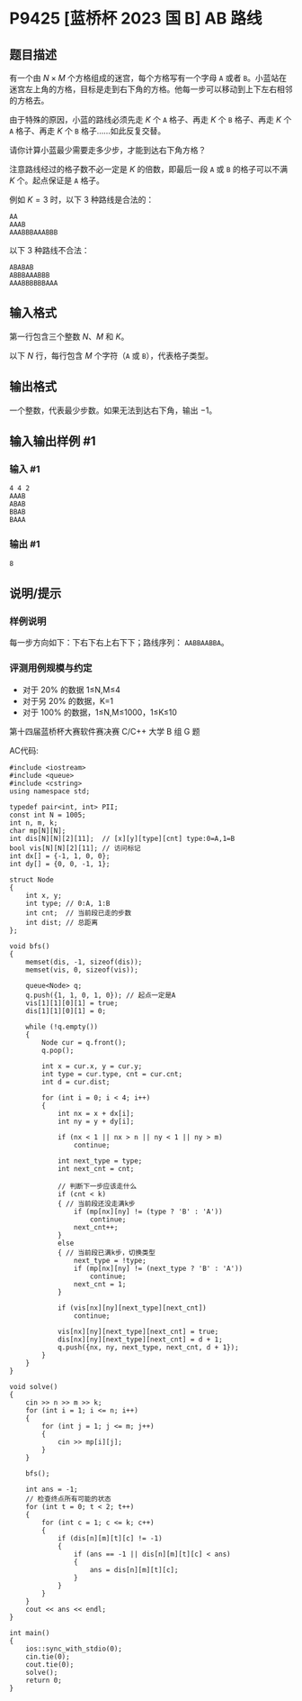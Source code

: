 # P9425 [蓝桥杯 2023 国 B] AB 路线

## 题目描述

有一个由 $N \times M$ 个方格组成的迷宫，每个方格写有一个字母 `A` 或者 `B`。小蓝站在迷宫左上角的方格，目标是走到右下角的方格。他每一步可以移动到上下左右相邻的方格去。

由于特殊的原因，小蓝的路线必须先走 $K$ 个 `A` 格子、再走 $K$ 个 `B` 格子、再走 $K$ 个 `A` 格子、再走 $K$ 个 `B` 格子……如此反复交替。

请你计算小蓝最少需要走多少步，才能到达右下角方格？

注意路线经过的格子数不必一定是 $K$ 的倍数，即最后一段 `A` 或 `B` 的格子可以不满 $K$ 个。起点保证是 `A` 格子。

例如 $K = 3$ 时，以下 $3$ 种路线是合法的：

```plain
AA
AAAB
AAABBBAAABBB
```

以下 $3$ 种路线不合法：

```plain
ABABAB
ABBBAAABBB
AAABBBBBBAAA
```

## 输入格式

第一行包含三个整数 $N$、$M$ 和 $K$。

以下 $N$ 行，每行包含 $M$ 个字符（`A` 或 `B`），代表格子类型。

## 输出格式

一个整数，代表最少步数。如果无法到达右下角，输出 $-1$。

## 输入输出样例 #1

### 输入 #1

```
4 4 2
AAAB
ABAB
BBAB
BAAA
```

### 输出 #1

```
8
```

## 说明/提示

### 样例说明

每一步方向如下：下右下右上右下下；路线序列： `AABBAABBA`。

### 评测用例规模与约定

 - 对于 $20\%$ 的数据 1≤N,M≤4
 - 对于另 $20\%$ 的数据，K=1
 - 对于 $100\%$ 的数据，1≤N,M≤1000，1≤K≤10
 
第十四届蓝桥杯大赛软件赛决赛 C/C++ 大学 B 组 G 题

AC代码:
```
#include <iostream>
#include <queue>
#include <cstring>
using namespace std;

typedef pair<int, int> PII;
const int N = 1005;
int n, m, k;
char mp[N][N];
int dis[N][N][2][11];  // [x][y][type][cnt] type:0=A,1=B
bool vis[N][N][2][11]; // 访问标记
int dx[] = {-1, 1, 0, 0};
int dy[] = {0, 0, -1, 1};

struct Node
{
    int x, y;
    int type; // 0:A, 1:B
    int cnt;  // 当前段已走的步数
    int dist; // 总距离
};

void bfs()
{
    memset(dis, -1, sizeof(dis));
    memset(vis, 0, sizeof(vis));

    queue<Node> q;
    q.push({1, 1, 0, 1, 0}); // 起点一定是A
    vis[1][1][0][1] = true;
    dis[1][1][0][1] = 0;

    while (!q.empty())
    {
        Node cur = q.front();
        q.pop();

        int x = cur.x, y = cur.y;
        int type = cur.type, cnt = cur.cnt;
        int d = cur.dist;

        for (int i = 0; i < 4; i++)
        {
            int nx = x + dx[i];
            int ny = y + dy[i];

            if (nx < 1 || nx > n || ny < 1 || ny > m)
                continue;

            int next_type = type;
            int next_cnt = cnt;

            // 判断下一步应该走什么
            if (cnt < k)
            { // 当前段还没走满k步
                if (mp[nx][ny] != (type ? 'B' : 'A'))
                    continue;
                next_cnt++;
            }
            else
            { // 当前段已满k步，切换类型
                next_type = !type;
                if (mp[nx][ny] != (next_type ? 'B' : 'A'))
                    continue;
                next_cnt = 1;
            }

            if (vis[nx][ny][next_type][next_cnt])
                continue;

            vis[nx][ny][next_type][next_cnt] = true;
            dis[nx][ny][next_type][next_cnt] = d + 1;
            q.push({nx, ny, next_type, next_cnt, d + 1});
        }
    }
}

void solve()
{
    cin >> n >> m >> k;
    for (int i = 1; i <= n; i++)
    {
        for (int j = 1; j <= m; j++)
        {
            cin >> mp[i][j];
        }
    }

    bfs();

    int ans = -1;
    // 检查终点所有可能的状态
    for (int t = 0; t < 2; t++)
    {
        for (int c = 1; c <= k; c++)
        {
            if (dis[n][m][t][c] != -1)
            {
                if (ans == -1 || dis[n][m][t][c] < ans)
                {
                    ans = dis[n][m][t][c];
                }
            }
        }
    }
    cout << ans << endl;
}

int main()
{
    ios::sync_with_stdio(0);
    cin.tie(0);
    cout.tie(0);
    solve();
    return 0;
}

```
